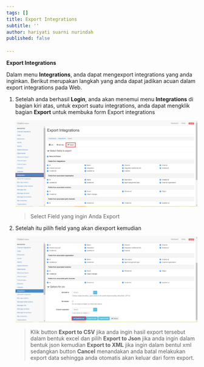 ```yaml
---
tags: []
title: Export Integrations
subtitle: ''
author: hariyati suarni nurindah
published: false

---
```

**Export Integrations**

Dalam menu **Integrations**, anda dapat mengexport integrations yang anda inginkan. Berikut merupakan langkah yang anda dapat jadikan acuan dalam export integrations pada Web.

1. Setelah anda berhasil **Login**, anda akan menemui menu **Integrations** di bagian kiri atas, untuk export suatu integrations, anda dapat mengklik bagian **Export** untuk membuka form Export integrations

   ![](/uploads/integrationsexport1.PNG)

   > Select Field yang ingin Anda Export
2. Setelah itu pilih field yang akan diexport kemudian

   ![](/uploads/integrationsexport2.PNG)

   > Klik button **Export to CSV** jika anda ingin hasil export tersebut dalam bentuk excel dan pilih **Export to Json** jika anda ingin dalam bentuk json kemudian **Export to XML** jika ingin dalam bentul xml sedangkan button **Cancel** menandakan anda batal melakukan export data sehingga anda otomatis akan keluar dari form export.